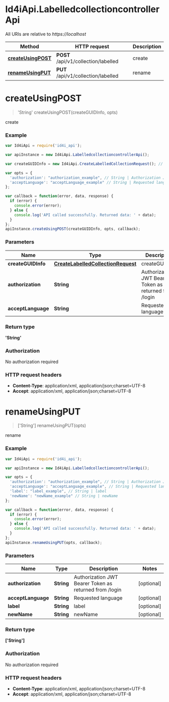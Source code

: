 # Id4iApi.LabelledcollectioncontrollerApi

All URIs are relative to *https://localhost*

Method | HTTP request | Description
------------- | ------------- | -------------
[**createUsingPOST**](LabelledcollectioncontrollerApi.md#createUsingPOST) | **POST** /api/v1/collection/labelled | create
[**renameUsingPUT**](LabelledcollectioncontrollerApi.md#renameUsingPUT) | **PUT** /api/v1/collection/labelled | rename


<a name="createUsingPOST"></a>
# **createUsingPOST**
> &#39;String&#39; createUsingPOST(createGUIDInfo, opts)

create

### Example
```javascript
var Id4iApi = require('id4i_api');

var apiInstance = new Id4iApi.LabelledcollectioncontrollerApi();

var createGUIDInfo = new Id4iApi.CreateLabelledCollectionRequest(); // CreateLabelledCollectionRequest | createGUIDInfo

var opts = { 
  'authorization': "authorization_example", // String | Authorization JWT Bearer Token as returned from /login
  'acceptLanguage': "acceptLanguage_example" // String | Requested language
};

var callback = function(error, data, response) {
  if (error) {
    console.error(error);
  } else {
    console.log('API called successfully. Returned data: ' + data);
  }
};
apiInstance.createUsingPOST(createGUIDInfo, opts, callback);
```

### Parameters

Name | Type | Description  | Notes
------------- | ------------- | ------------- | -------------
 **createGUIDInfo** | [**CreateLabelledCollectionRequest**](CreateLabelledCollectionRequest.md)| createGUIDInfo | 
 **authorization** | **String**| Authorization JWT Bearer Token as returned from /login | [optional] 
 **acceptLanguage** | **String**| Requested language | [optional] 

### Return type

**&#39;String&#39;**

### Authorization

No authorization required

### HTTP request headers

 - **Content-Type**: application/xml, application/json;charset=UTF-8
 - **Accept**: application/xml, application/json;charset=UTF-8

<a name="renameUsingPUT"></a>
# **renameUsingPUT**
> [&#39;String&#39;] renameUsingPUT(opts)

rename

### Example
```javascript
var Id4iApi = require('id4i_api');

var apiInstance = new Id4iApi.LabelledcollectioncontrollerApi();

var opts = { 
  'authorization': "authorization_example", // String | Authorization JWT Bearer Token as returned from /login
  'acceptLanguage': "acceptLanguage_example", // String | Requested language
  'label': "label_example", // String | label
  'newName': "newName_example" // String | newName
};

var callback = function(error, data, response) {
  if (error) {
    console.error(error);
  } else {
    console.log('API called successfully. Returned data: ' + data);
  }
};
apiInstance.renameUsingPUT(opts, callback);
```

### Parameters

Name | Type | Description  | Notes
------------- | ------------- | ------------- | -------------
 **authorization** | **String**| Authorization JWT Bearer Token as returned from /login | [optional] 
 **acceptLanguage** | **String**| Requested language | [optional] 
 **label** | **String**| label | [optional] 
 **newName** | **String**| newName | [optional] 

### Return type

**[&#39;String&#39;]**

### Authorization

No authorization required

### HTTP request headers

 - **Content-Type**: application/xml, application/json;charset=UTF-8
 - **Accept**: application/xml, application/json;charset=UTF-8

